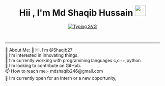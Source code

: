 
<h1 align="center"><b>Hii , I'm Md Shaqib Hussain </b><img src="https://media.giphy.com/media/hvRJCLFzcasrR4ia7z/giphy.gif" width="35"></h1>
<!--  -->
<p align="center">
  <a href="https://git.io/typing-svg"><img src="https://readme-typing-svg.demolab.com?font=Fira+Code&pause=1000&width=440&lines=Welcome+to+Shaqib's+Profile+;Active+Learner%2C+Fullstack+Developer" alt="Typing SVG" /></a>
</p>
<br>
<hr>
💫 About Me:
👋 Hi, I’m @Shaqib27<br>👀 I’m interested in innovating things.<br>🌱 I’m currently working with programming languages c,c++,python.<br>💞️ I’m looking to contribute on GitHub.<br>📫 How to reach me:- mdshaqib246@gmail.com<br>🚀 I’m currently open for an Intern or a new opportunity, 



<!---
Shaqib27/Shaqib27 is a ✨ special ✨ repository because its `README.md` (this file) appears on your GitHub profile.
You can click the Preview link to take a look at your changes.
--->
